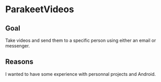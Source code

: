 # ParakeetVideos

## Goal

Take videos and send them to a specific person using either an email or messenger.

## Reasons

I wanted to have some experience with personnal projects and Android.